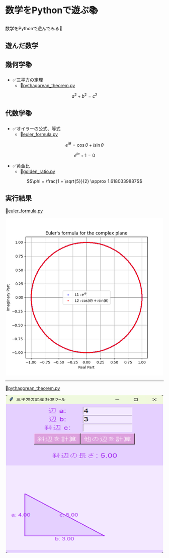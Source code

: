# 数学をPythonで遊ぶ📚
数学をPythonで遊んでみる🥳

## 遊んだ数学

## 幾何学📚
- ✅三平方の定理
  - 🔗[pythagorean_theorem.py](/src/pythagorean_theorem/pythagorean_theorem.py)

```math
a^2 + b^2 = c^2
```

## 代数学📚
- ✅オイラーの公式、等式
  - 🔗[euler_formula.py](/src/euler_formula/euler_formula.py)

```math
e^{i\theta} = \cos\theta + i\sin\theta
```

```math
e^{i\pi} + 1 = 0
```

- ✅黄金比
  - 🔗[golden_ratio.py](/src/golden_ratio/golden_ratio.py)

```math
\phi = \frac{1 + \sqrt{5}}{2} \approx 1.6180339887
```

## 実行結果
🔗[euler_formula.py](/src/euler_formula/euler_formula.py)

<div align="center">
  <img src="/doc/img/euler_formula.png" alt="オイラーの公式" width="500px" height="500px">
</div>

****

🔗[pythagorean_theorem.py](/src/pythagorean_theorem/pythagorean_theorem.py)
<div align="center">
  <img src="/doc/img/pythagorean_theorem.png" alt="三平方の定理" width="500px" height="500px">
</div>